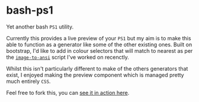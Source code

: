 # bash-ps1

Yet another bash `PS1` utility.

Currently this provides a live preview of your `PS1` but my aim is to make this
able to function as a generator like some of the other existing ones. Built on
bootstrap, I'd like to add in colour selectors that will match to nearest as per
the [`image-to-ansi`](https://dom.hastin.gs/files/image-to-ansi) script I've
worked on recenctly.

Whilst this isn't particularly different to make of the others generators that
exist, I enjoyed making the preview component which is managed pretty much
entirely `CSS`.

Feel free to fork this, you can
[see it in action here](https://dom.hastin.gs/files/bash-ps1).
